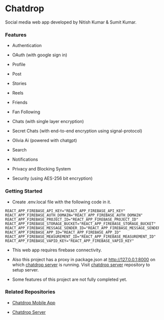 # Chatdrop

Social media web app developed by Nitish Kumar & Sumit Kumar.

### Features

- Authentication

- OAuth (with google sign in)

- Profile 

- Post

- Stories

- Reels

- Friends

- Fan Following

- Chats (with single layer encryption)

- Secret Chats (with end-to-end encryption using signal-protocol)

- Olivia Ai (powered with chatgpt)

- Search

- Notifications

- Privacy and Blocking System

- Security (using AES-256 bit encryption)

### Getting Started

- Create .env.local file with the following code in it.

```
REACT_APP_FIREBASE_API_KEY="REACT_APP_FIREBASE_API_KEY"
REACT_APP_FIREBASE_AUTH_DOMAIN="REACT_APP_FIREBASE_AUTH_DOMAIN"
REACT_APP_FIREBASE_PROJECT_ID="REACT_APP_FIREBASE_PROJECT_ID"
REACT_APP_FIREBASE_STORAGE_BUCKET="REACT_APP_FIREBASE_STORAGE_BUCKET"
REACT_APP_FIREBASE_MESSAGE_SENDER_ID="REACT_APP_FIREBASE_MESSAGE_SENDER_ID"
REACT_APP_FIREBASE_APP_ID="REACT_APP_FIREBASE_APP_ID"
REACT_APP_FIREBASE_MEASUREMENT_ID="REACT_APP_FIREBASE_MEASUREMENT_ID"
REACT_APP_FIREBASE_VAPID_KEY="REACT_APP_FIREBASE_VAPID_KEY"
```

- This web app requires firebase connectivity.

- Also this project has a proxy in package.json at http://127.0.0.1:8000 on which [chatdrop server](https://github.com/Nitish987/chatdrop-django) is running. Visit [chatdrop server](https://github.com/Nitish987/chatdrop-django) repository to setup server.

- Some features of this project are not fully completed yet.

### Related Repositories

- [Chatdrop Mobile App](https://github.com/Nitish987/chatdrop-flutter)

- [Chatdrop Server](https://github.com/Nitish987/chatdrop-django)